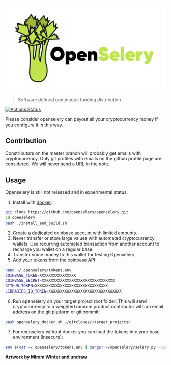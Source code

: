 <img align="middle" src="./docs/design/OpenSelery-04.svg" width="512">     

> Software defined continuous funding distribution. 

[![Actions Status](https://github.com/protontypes/openselery/workflows/openselery/badge.svg)](https://github.com/protontypes/openselery/actions)

Please consider openselery can payout all your cryptocurrency money if you configure it in this way.

## Contribution
Constributors on the 
master branch will probably get emails with cryptocurrency. Only git profiles with emails on the github profile page are considered. We will never send a URL in the note.

## Usage
Openselery is still not released and in experimental status.

1. Install with [docker](https://docs.docker.com/install/linux/docker-ce/ubuntu/):

```bash
git clone https://github.com/openselery/openselery.git
cd openselery
bash ./install_and_build.sh
```

2. Create a dedicated coinbase account with limited amounts. 
3. Never transfer or store large values with automated cryptocurrency wallets. Use recurring automated transaction from another account to recharge you wallet on a regular base. 
4. Transfer some money to this wallet for testing Openselery.  
5. Add your tokens from the coinbase API:      

```bash
nano ~/.openselery/tokens.env
COINBASE_TOKEN=XXXXXXXXXXXXXXXX
COINBASE_SECRET=XXXXXXXXXXXXXXXXXXXXXXXXXXXXXXXX
GITHUB_TOKEN=XXXXXXXXXXXXXXXXXXXXXXXXXXXXXXXX
LIBRARIES_IO_TOKEN=XXXXXXXXXXXXXXXXXXXXXXXXXXXXXXXX
```

6. Run openselery on your target project root folder. This will send cryptocurrency to a weighted random product contributor with an email address on the git platform or git commit:    

```bash
bash openselery_docker.sh ~/gitclones/<target_projects>
```

7. For openselery without docker you can load the tokens into your base environment (insecure):

```bash
env $(cat ~/.openselery/tokens.env | xargs) ~/openselery/selery.py --project=$PROJECT_DIR_TO_SCAN
```

__Artwork by Miram Winter and undraw__
